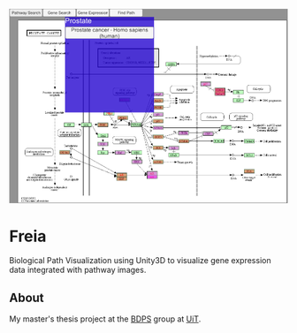 ![Screenshot](screenshot.png)


# Freia
Biological Path Visualization using Unity3D to visualize gene expression data integrated with pathway images.

## About
My master's thesis project at the [BDPS](http://bdps.cs.uit.no) group at [UiT](http://uit.no).
